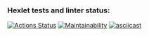 ### Hexlet tests and linter status:
[![Actions Status](https://github.com/victor-shub/java-project-61/actions/workflows/hexlet-check.yml/badge.svg)](https://github.com/victor-shub/java-project-61/actions)
[![Maintainability](https://api.codeclimate.com/v1/badges/847ac342da3bff6fc776/maintainability)](https://codeclimate.com/github/victor-shub/java-project-61/maintainability)
[![asciicast](https://asciinema.org/a/4wyfLtrKzWJF6hc4RAxHzyo3o.svg)](https://asciinema.org/a/4wyfLtrKzWJF6hc4RAxHzyo3o)
